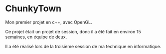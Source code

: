 # ChunkyTown

Mon premier projet en c++, avec OpenGL. 

Ce projet était un projet de session, donc il a été fait en environ 15 semaines, en équipe de deux. 

Il a été réalisé lors de la troisième session de ma technique en informatique. 
